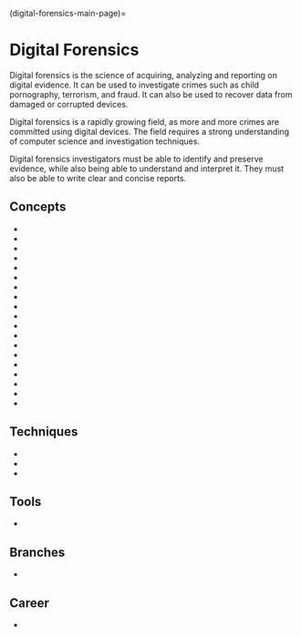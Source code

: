 (digital-forensics-main-page)=
# Digital Forensics

Digital forensics is the science of acquiring, analyzing and reporting on digital evidence. It can be used to investigate crimes such as child pornography, terrorism, and fraud. It can also be used to recover data from damaged or corrupted devices.

Digital forensics is a rapidly growing field, as more and more crimes are committed using digital devices. The field requires a strong understanding of computer science and investigation techniques.

Digital forensics investigators must be able to identify and preserve evidence, while also being able to understand and interpret it. They must also be able to write clear and concise reports.


## Concepts


* [](get-the-evidence-you-need-with-forensic-images)
* [](endian-systems-explained-little-endian-vs-big-endian)
* [](timestamp-format-in-windows-linux-mac-os)
* [](file-magic-numbers-the-easy-way-to-identify-file-extensions)
* [](providing-clarity-in-the-face-of-adversity-digital-forensics-reports)
* [](discover-the-truth-with-memory-forensics)
* [](uncover-crucial-information-within-memory-dumps)
* [](windows-hibernation-files-in-digital-forensics)
* [](importance-of-timelines-in-a-forensic-investigation)
* [](get-the-most-out-of-the-windows-registry-in-your-digital-forensic-investigations)
* [](windows-volume-shadow-copies-in-digital-forensics)
* [](forensic-importance-of-windows-file-management)
* [](windows-file-system-journal-in-digital-forensics)
* [](windows-event-logs-in-digital-forensics)
* [](windows-scheduled-tasks-in-digital-forensics)
* [](windows-shellbags-in-digital-forensics)
* [](windows-ntfs-file-attributes-for-digital-forensics)
* [](significance-of-windows-alternate-data-streams-in-dfir)
* [](digital-forensics-hashing-for-data-integrity)

## Techniques

* [](windows-file-system-tunneling-in-digital-forensics)
* [](windows-prefetch-files-may-be-the-answer-to-your-investigation)
* [](performing-digital-forensics-on-a-windows-machine)


## Tools
* [](build-your-own-digital-forensics-lab-at-home)
## Branches

* [](web-browser-forensics-uncovering-the-hidden-evidence-in-your-browser)

## Career
* [](a-day-in-the-life-of-a-digital-forensic-investigator)
